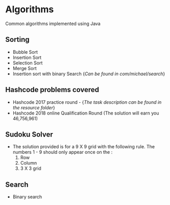 # Algorithms
Common algorithms implemented using Java

## Sorting
- Bubble Sort
- Insertion Sort
- Selection Sort
- Merge Sort
- Insertion sort with binary Search {_Can be found in com/michael/search_}

## Hashcode problems covered
- Hashcode 2017 practice round - {_The task description can be found in the resource folder_}
- Hashcode 2018 online Qualification Round (The solution will earn you 46,756,961)

## Sudoku Solver
- The solution provided is for a 9 X 9 grid with the following rule. The numbers 1 - 9 should only appear once on the :
  1. Row
  2. Column 
  3. 3 X 3 grid
  
## Search
- Binary search
        
